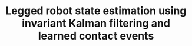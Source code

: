 ---
title: "Legged robot state estimation using invariant Kalman filtering and learned contact events"
authors: "Tzu-Yuan Lin, Ray Zhang, Justin Yu, and Maani Ghaffari"
venue: "Conference on Robot Learning"
year: "2021"
status: "conference"
arxiv: "https://arxiv.org/abs/2106.15713"
official_link: "https://proceedings.mlr.press/v164/lin22b.html"
doi: ""
volume: "N/A"
number: "N/A"
pages: ""
publisher: ""
month: ""
address: ""
type: "conference"
school: "N/A"
awards: ""
notes: ""
include_on_website: true
image: "/assets/images/contact_estimation.png"
links_to_code: "https://github.com/UMich-CURLY/deep-contact-estimator"
links_to_video: "https://www.youtube.com/watch?v=oVbP-Y8xT_E&ab_channel=UMich-CURLY"
links_to_website: ""
collection: publications
permalink: /publication/2021-lin-legged
---